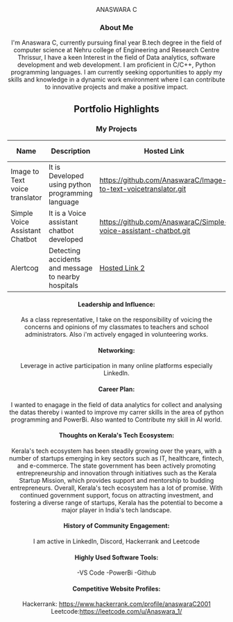 <div align="center"> 
 ANASWARA C

### About Me
I'm Anaswara C, currently pursuing final year B.tech degree in the field of computer science at Nehru college of Engineering and Research Centre Thrissur, I have a keen Interest in the field of Data analytics, software development and web development. I am proficient in C/C++, Python programming languages. I am currently seeking opportunities to apply my skills and knowledge in a dynamic work environment where I can contribute to innovative projects and make a positive impact.



## Portfolio Highlights

### My Projects

| Name                | Description                                                               | Hosted Link                              | Repo Link                                                      |
|---------------------|---------------------------------------------------------------------------|------------------------------------------|----------------------------------------------------------------|
| Image to Text voice translator  | It is Developed using python programming language                                              |  https://github.com/AnaswaraC/Image-to-text-voicetranslator.git    | [Repo Link 1](https://github.com/username/project1)             |
| Simple Voice Assistant Chatbot  | It is a Voice assistant chatbot developed                                               |  https://github.com/AnaswaraC/Simple-voice-assistant-chatbot.git     | [Repo Link 2](https://github.com/username/project2)             |
| Alertcog  | Detecting accidents and message to nearby hospitals                                             |  [Hosted Link 2](https://example.com)       | [Repo Link 3](https://github.com/username/project3)             |

#### Leadership and Influence:

As a class representative, I take on the responsibility of voicing the concerns and opinions of my classmates to teachers and school administrators. Also i'm actively engaged in volunteering works.


#### Networking:

 Leverage in active participation in many online platforms especially Linkedln.


#### Career Plan:

I wanted to enagage in the field of data analytics for collect and analysing the datas thereby i wanted to improve my carrer skills in the area of python programming and PowerBi. Also wanted to Contribute my skill in AI world.

#### Thoughts on Kerala's Tech Ecosystem:

Kerala's tech ecosystem has been steadily growing over the years, with a number of startups emerging in key sectors such as IT, healthcare, fintech, and e-commerce. The state government has been actively promoting entrepreneurship and innovation through initiatives such as the Kerala Startup Mission, which provides support and mentorship to budding entrepreneurs.
Overall, Kerala's tech ecosystem has a lot of promise. With continued government support, focus on attracting investment, and fostering a diverse range of startups, Kerala has the potential to become a major player in India's tech landscape.


#### History of Community Engagement:

I am active in Linkedln, Discord, Hackerrank and Leetcode 


#### Highly Used Software Tools:

-VS Code
-PowerBi
-Github

#### Competitive Website Profiles:

Hackerrank: https://www.hackerrank.com/profile/anaswaraC2001
Leetcode:https://leetcode.com/u/Anaswara_1/
</div>





